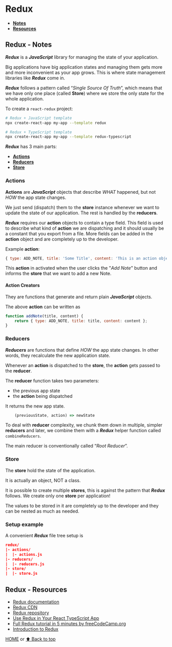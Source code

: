 # Redux

- [**Notes**](#redux---notes)
- [**Resources**](#redux---resources)

## Redux - Notes

***Redux*** is a ***JavaScript*** library for managing the state of your application.

Big applications have big application states and managing them gets more and more inconvenient as your app grows. This is where state management libraries like ***Redux*** come in.

***Redux*** follows a pattern called “*Single Source Of Truth*”, which means that we have only one place (called **Store**) where we store the only state for the whole application.

To create a `react-redux` project:

```bash
# Redux + JavaScript template
npx create-react-app my-app --template redux

# Redux + TypeScript template
npx create-react-app my-app --template redux-typescript
```

***Redux*** has 3 main parts:

- [**Actions**](#actions)
- [**Reducers**](#reducers)
- [**Store**](#store)

### Actions

**Actions** are ***JavaScript*** objects that describe *WHAT* happened, but not *HOW* the app state changes.

We just send (dispatch) them to τhe **store** instance whenever we want to update the state of our application. The rest is handled by the **reducers**.

***Redux*** requires our **action** objects to contain a type field. This field is used to describe what kind of **action** we are dispatching and it should usually be a constant that you export from a file. More fields can be added in the **action** object and are completely up to the developer.

Example **action**:

```javascript
{ type: ADD_NOTE, title: 'Some Title', content: 'This is an action object' }
```

This **action** in activated when the user clicks the "*Add Note*" button and informs the **store** that we want to add a new Note.

#### Action Creators

They are functions that generate and return plain ***JavaScript*** objects.

The above **action** can be written as

```javascript
function addNote(title, content) {
    return { type: ADD_NOTE, title: title, content: content };
}
```

### Reducers

***Reducers*** are functions that define *HOW* the app state changes. In other words, they recalculate the new application state.

Whenever an **action** is dispatched to the **store**, the **action** gets passed to the **reducer**.

The **reducer** function takes two parameters:

- the previous app state
- the **action** being dispatched

It returns the new app state.

```javascript
    (previousState, action) => newState
```

To deal with **reducer** complexity, we chunk them down in multiple, simpler **reducers** and later, we combine them with a ***Redux*** helper function called `combineReducers`.

The main reducer is conventionally called “*Root Reducer*”.

### Store

The **store** hold the state of the application.

It is actually an object, NOT a class.

It is possible to create multiple **stores**, this is against the pattern that ***Redux*** follows. We create only one **store** per application!

The values to be stored in it are completely up to the developer and they can be nested as much as needed.

### Setup example

A convenient ***Redux*** file tree setup is

```json
redux/
|- actions/
|  |- actions.js
|- reducers/
|  |- reducers.js
|- store/
|  |- store.js
```

## Redux - Resources

- [Redux documentation](https://redux.js.org/introduction/getting-started)
- [Redux CDN](https://cdnjs.com/libraries/redux)
- [Redux repository](https://github.com/reduxjs/redux)
- [Use Redux in Your React TypeScript App](https://www.freecodecamp.org/news/how-to-use-redux-in-your-react-typescript-app/)
- [Full Redux tutorial in 5 minutes by freeCodeCamp.org](https://youtu.be/oD3miHerQbY)
- [Introduction to Redux](https://javascript.plainenglish.io/the-only-introduction-to-redux-and-react-redux-youll-ever-need-8ce5da9e53c6)

[HOME](https://github.com/Stratis-Dermanoutsos/Full-Stack-2021#full-stack-roadmap-2021) or [⬆ Back to top](#redux)
